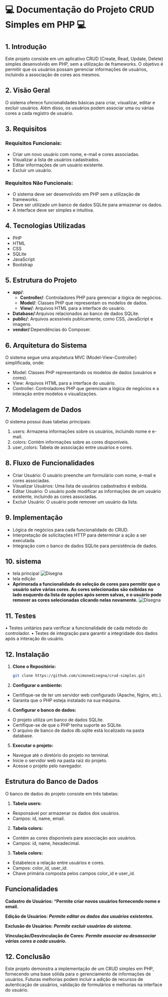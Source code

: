 # :computer: Documentação do Projeto CRUD Simples em PHP  :computer:
## 1. Introdução
Este projeto consiste em um aplicativo CRUD (Create, Read, Update, Delete) simples desenvolvido em PHP, sem a utilização de frameworks. O objetivo é permitir que os usuários possam gerenciar informações de usuários, incluindo a associação de cores aos mesmos.

## 2. Visão Geral
O sistema oferece funcionalidades básicas para criar, visualizar, editar e excluir usuários. Além disso, os usuários podem associar uma ou várias cores a cada registro de usuário.

## 3. Requisitos

### Requisitos Funcionais:
- Criar um novo usuário com nome, e-mail e cores associadas.
- Visualizar a lista de usuários cadastrados.
- Editar informações de um usuário existente.
- Excluir um usuário.

### Requisitos Não Funcionais:
- O sistema deve ser desenvolvido em PHP sem a utilização de frameworks.
- Deve ser utilizado um banco de dados SQLite para armazenar os dados.
- A interface deve ser simples e intuitiva.

## 4. Tecnologias Utilizadas
- PHP
- HTML
- CSS
- SQLite
- JavaScript
- Bootstrap

## 5. Estrutura do Projeto
- **app/**:
  - **Controller/**: Controladores PHP para gerenciar a lógica de negócios.
  - **Model/**: Classes PHP que representam os modelos de dados.
  - **View/**: Arquivos HTML para a interface do usuário.
- **Database/**:Arquivos relacionados ao banco de dados SQLite.
- **public/**: Arquivos acessíveis publicamente, como CSS, JavaScript e imagens.
- **vendor/**:Dependências do Composer.
 
## 6. Arquitetura do Sistema

O sistema segue uma arquitetura MVC (Model-View-Controller) simplificada, onde:

- Model: Classes PHP representando os modelos de dados (usuários e cores).
- View: Arquivos HTML para a interface do usuário.
- Controller: Controladores PHP que gerenciam a lógica de negócios e a interação entre modelos e visualizações.

## 7. Modelagem de Dados
O sistema possui duas tabelas principais:

1. users: Armazena informações sobre os usuários, incluindo nome e e-mail.
2. colors: Contém informações sobre as cores disponíveis.
3. user_colors: Tabela de associação entre usuários e cores.

## 8. Fluxo de Funcionalidades
- Criar Usuário: O usuário preenche um formulário com nome, e-mail e cores associadas.
- Visualizar Usuários: Uma lista de usuários cadastrados é exibida.
- Editar Usuário: O usuário pode modificar as informações de um usuário existente, incluindo as cores associadas.
- Excluir Usuário: O usuário pode remover um usuário da lista.

## 9. Implementação
- Lógica de negócios para cada funcionalidade do CRUD.
- Interpretação de solicitações HTTP para determinar a ação a ser executada.
- Integração com o banco de dados SQLite para persistência de dados.

## 10. sistema
- tela principal
![Disegna](https://raw.githubusercontent.com/simonedisegna/crud-simples/main/public/img/principal.jpg)
- tela edição
- **Aprimorada a funcionalidade de seleção de cores para permitir que o usuário salve várias cores. As cores selecionadas são exibidas no lado esquerdo da lista de opções após serem salvas, e o usuário pode remover as cores selecionadas clicando nelas novamente.**
![Disegna](https://raw.githubusercontent.com/simonedisegna/crud-simples/main/public/img/edicao.jpg)

## 11. Testes
• Testes unitários para verificar a funcionalidade de cada método do controlador.
• Testes de integração para garantir a integridade dos dados após a interação do usuário.

## 12. Instalação

1. **Clone o Repositório:**
   ```bash
   git clone https://github.com/simonedisegna/crud-simples.git
   ```
2. **Configurar o ambiente:**

- Certifique-se de ter um servidor web configurado (Apache, Nginx, etc.).
- Garanta que o PHP esteja instalado na sua máquina.

4. **Configurar o banco de dados:**

- O projeto utiliza um banco de dados SQLite.
- Certifique-se de que o PHP tenha suporte ao SQLite.
- O arquivo de banco de dados db.sqlite está localizado na pasta database.

5. **Executar o projeto:**

- Navegue até o diretório do projeto no terminal.
- Inicie o servidor web na pasta raiz do projeto.
- Acesse o projeto pelo navegador.

## Estrutura do Banco de Dados
O banco de dados do projeto consiste em três tabelas:

1. **Tabela users:**

- Responsável por armazenar os dados dos usuários.
- Campos: id, name, email.

2. **Tabela colors:**

- Contém as cores disponíveis para associação aos usuários.
- Campos: id, name, hexadecimal.

3. **Tabela colors:**

- Estabelece a relação entre usuários e cores.
- Campos: color_id, user_id.
- Chave primária composta pelos campos color_id e user_id.

## Funcionalidades

**Cadastro de Usuários:**
***Permite criar novos usuários fornecendo nome e email.**

**Edição de Usuários:**
***Permite editar os dados dos usuários existentes.***

**Exclusão de Usuários:**
***Permite excluir usuários do sistema.***

**Vinculação/Desvinculação de Cores:**
***Permite associar ou desassociar várias cores a cada usuário.***

## 12. Conclusão
Este projeto demonstra a implementação de um CRUD simples em PHP, fornecendo uma base sólida para o gerenciamento de informações de usuários. Futuras melhorias podem incluir a adição de recursos de autenticação de usuários, validação de formulários e melhorias na interface do usuário.
